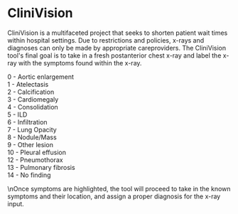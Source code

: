 # CliniVision

CliniVision is a multifaceted project that seeks to shorten patient wait times within hospital settings.
Due to restrictions and policies, x-rays and diagnoses can only be made by appropriate careproviders.
The CliniVision tool's final goal is to take in a fresh postanterior chest x-ray and label the x-ray with the symptoms found within the x-ray.

0 - Aortic enlargement <br />
1 - Atelectasis <br />
2 - Calcification <br />
3 - Cardiomegaly <br />
4 - Consolidation <br />
5 - ILD <br />
6 - Infiltration <br />
7 - Lung Opacity <br />
8 - Nodule/Mass <br />
9 - Other lesion <br />
10 - Pleural effusion <br />
12 - Pneumothorax <br />
13 - Pulmonary fibrosis <br />
14 - No finding <br />

\nOnce symptoms are highlighted, the tool will proceed to take in the known symptoms and their location, and assign a proper diagnosis for the x-ray input.
